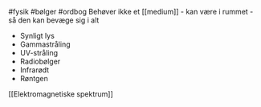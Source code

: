 #fysik #bølger #ordbog 
Behøver ikke et [[medium]] - kan være i rummet - så den kan bevæge sig i alt
- Synligt lys
- Gammastråling
- UV-stråling
- Radiobølger
- Infrarødt
- Røntgen

[[Elektromagnetiske spektrum]]